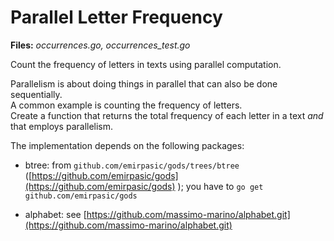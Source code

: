 # Parallel Letter Frequency

**Files:** *occurrences.go, occurrences_test.go*

Count the frequency of letters in texts using parallel computation.

Parallelism is about doing things in parallel that can also be done sequentially.  
A common example is counting the frequency of letters.  
Create a function that returns the total frequency of each letter in a text *and* that employs parallelism.  

The implementation depends on the following packages:

- btree: from ``github.com/emirpasic/gods/trees/btree`` ([https://github.com/emirpasic/gods](https://github.com/emirpasic/gods) ); you have to ``go get github.com/emirpasic/gods``

- alphabet: see [https://github.com/massimo-marino/alphabet.git](https://github.com/massimo-marino/alphabet.git) 
